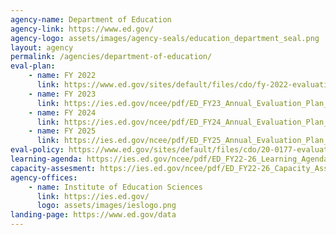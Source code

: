```yaml
---
agency-name: Department of Education
agency-link: https://www.ed.gov/
agency-logo: assets/images/agency-seals/education_department_seal.png
layout: agency
permalink: /agencies/department-of-education/
eval-plan:
    - name: FY 2022
      link: https://www.ed.gov/sites/default/files/cdo/fy-2022-evaluation-plan.pdf
    - name: FY 2023
      link: https://ies.ed.gov/ncee/pdf/ED_FY23_Annual_Evaluation_Plan_Final.pdf
    - name: FY 2024
      link: https://ies.ed.gov/ncee/pdf/ED_FY24_Annual_Evaluation_Plan_Final_2023-03.pdf
    - name: FY 2025
      link: https://ies.ed.gov/ncee/pdf/ED_FY25_Annual_Evaluation_Plan_v1.2.pdf
eval-policy: https://www.ed.gov/sites/default/files/cdo/20-0177-evaluation-policy.pdf
learning-agenda: https://ies.ed.gov/ncee/pdf/ED_FY22-26_Learning_Agenda_v2.pdf
capacity-assesment: https://ies.ed.gov/ncee/pdf/ED_FY22-26_Capacity_Assessment_v2.pdf
agency-offices:
    - name: Institute of Education Sciences
      link: https://ies.ed.gov/
      logo: assets/images/ieslogo.png
landing-page: https://www.ed.gov/data
---
```

